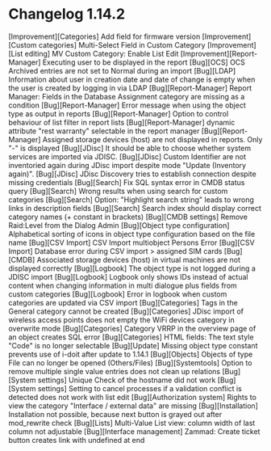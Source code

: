 # Changelog 1.14.2

[Improvement][Categories] Add field for firmware version
[Improvement][Custom categories] Multi-Select Field in Custom Category
[Improvement][List editing] MV Custom Category: Enable List Edit
[Improvement][Report-Manager] Executing user to be displayed in the report
[Bug][OCS] OCS Archived entries are not set to Normal during an import
[Bug][LDAP] Information about user in creation date and date of change is empty when the user is created by logging in via LDAP
[Bug][Report-Manager] Report Manager: Fields in the Database Assignment category are missing as a condition
[Bug][Report-Manager] Error message when using the object type as output in reports
[Bug][Report-Manager] Option to control behaviour of list filter in report lists
[Bug][Report-Manager] dynamic attribute "rest warranty" selectable in the report manager
[Bug][Report-Manager] Assigned storage devices (host) are not displayed in reports. Only "-" is displayed
[Bug][JDisc] It should be able to choose whether system services are imported via JDISC.
[Bug][JDisc] Custom Identifier are not inventoried again during JDisc import despite mode "Update (Inventory again)".
[Bug][JDisc] JDisc Discovery tries to establish connection despite missing credentials
[Bug][Search] Fix SQL syntax error in CMDB status query
[Bug][Search] Wrong results when using search for custom categories
[Bug][Search] Option: "Highlight search string" leads to wrong links in description fields
[Bug][Search] Search index should display correct category names (+ constant in brackets)
[Bug][CMDB settings] Remove Raid:Level from the Dialog Admin
[Bug][Object type configuration] Alphabetical sorting of icons in object type configuration based on the file name
[Bug][CSV Import] CSV Import multiobject Persons Error
[Bug][CSV Import] Database error during CSV import > assigned SIM cards
[Bug][CMDB] Associated storage devices (host) in virtual machines are not displayed correctly
[Bug][Logbook] The object type is not logged during a JDISC import
[Bug][Logbook] Logbook only shows IDs instead of actual content when changing information in multi dialogue plus fields from custom categories
[Bug][Logbook] Error in logbook when custom categories are updated via CSV import
[Bug][Categories] Tags in the General category cannot be created
[Bug][Categories] JDisc import of wireless access points does not empty the WiFi devices category in overwrite mode
[Bug][Categories] Category VRRP in the overview page of an object creates SQL error
[Bug][Categories] HTML fields: The text style "Code" is no longer selectable
[Bug][Update] Missing object type constant prevents use of i-doit after update to 1.14.1
[Bug][Objects] Objects of type File can no longer be opened (Others/Files)
[Bug][Systemtools] Option to remove multiple single value entries does not clean up relations
[Bug][System settings] Unique Check of the hostname did not work
[Bug][System settings] Setting to cancel processes if a validation conflict is detected does not work with list edit
[Bug][Authorization system] Rights to view the category "Interface / external data" are missing
[Bug][Installation] Installation not possible, because next button is grayed out after mod_rewrite check
[Bug][Lists] Multi-Value List view: column width of last column not adjustable
[Bug][Interface management] Zammad: Create ticket button creates link with undefined at end
